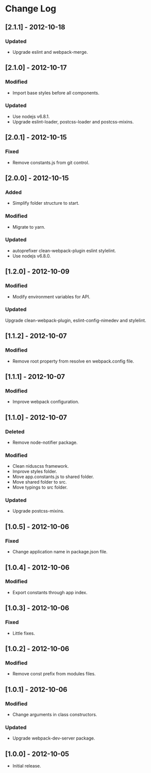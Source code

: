# Change Log

## [2.1.1] - 2012-10-18

### Updated
- Upgrade eslint and webpack-merge.


## [2.1.0] - 2012-10-17

### Modified
- Import base styles before all components.

### Updated
- Use nodejs v6.8.1.
- Upgrade eslint-loader, postcss-loader and postcss-mixins.


## [2.0.1] - 2012-10-15

### Fixed
- Remove constants.js from git control.


## [2.0.0] - 2012-10-15

### Added
- Simplify folder structure to start.

### Modified
- Migrate to yarn.

### Updated
- autoprefixer clean-webpack-plugin eslint stylelint.
- Use nodejs v6.8.0.


## [1.2.0] - 2012-10-09

### Modified
- Modify environment variables for API.

### Updated
Upgrade clean-webpack-plugin, eslint-config-nimedev and stylelint.


## [1.1.2] - 2012-10-07

### Modified
- Remove root property from resolve en webpack.config file.


## [1.1.1] - 2012-10-07

### Modified
- Improve webpack configuration.


## [1.1.0] - 2012-10-07

### Deleted
- Remove node-notifier package.

### Modified
- Clean niduscss framework.
- Improve styles folder.
- Move app.constants.js to shared folder.
- Move shared folder to src.
- Move typings to src folder.

### Updated
- Upgrade postcss-mixins.


## [1.0.5] - 2012-10-06

### Fixed
- Change application name in package.json file.


## [1.0.4] - 2012-10-06

### Modified
- Export constants through app index. 


## [1.0.3] - 2012-10-06

### Fixed
- Little fixes.


## [1.0.2] - 2012-10-06

### Modified
- Remove const prefix from modules files.


## [1.0.1] - 2012-10-06

### Modified
- Change arguments in class constructors.

### Updated
- Upgrade webpack-dev-server package.


## [1.0.0] - 2012-10-05

* Initial release.
